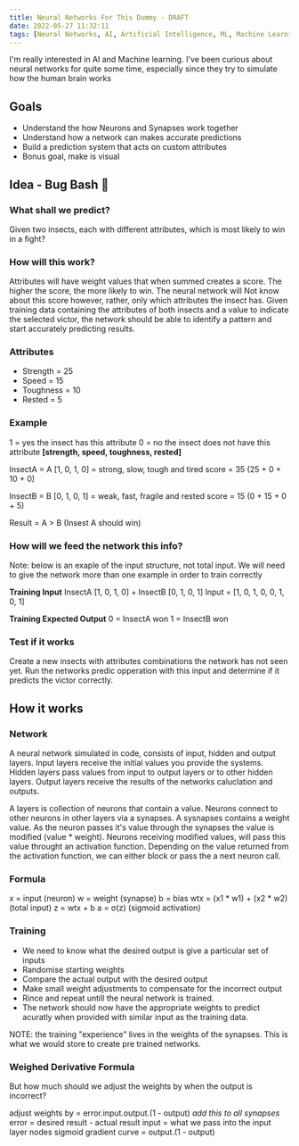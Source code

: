 ```yaml
---
title: Neural Networks For This Dummy - DRAFT
date: 2022-05-27 11:32:11
tags: [Neural Networks, AI, Artificial Intelligence, ML, Machine Learning, C#]
---
```


I'm really interested in AI and Machine learning. I've been curious about neural networks for quite some time, especially since they try to simulate how the human brain works

## Goals
- Understand the how Neurons and Synapses work together
- Understand how a network can makes accurate predictions
- Build a prediction system that acts on custom attributes
- Bonus goal, make is visual

## Idea - Bug Bash 🐛

### What shall we predict?
Given two insects, each with different attributes, which is most likely to win in a fight?

### How will this work?
Attributes will have weight values that when summed creates a score.
The higher the score, the more likely to win.
The neural network will Not know about this score however, rather, only which attributes the insect has.
Given training data containing the attributes of both insects and a value to indicate the selected victor, the network should be able to identify a pattern and start accurately predicting results.

### Attributes

- Strength = 25
- Speed = 15
- Toughness = 10
- Rested = 5

### Example
1 = yes the insect has this attribute
0 = no the insect does not have this attribute
**[strength, speed, toughness, rested]**

InsectA = A
[1, 0, 1, 0] = strong, slow, tough and tired
score = 35 (25 + 0 + 10 + 0)

InsectB = B
[0, 1, 0, 1] = weak, fast, fragile and rested
score = 15 (0 + 15 + 0 + 5)

Result = A > B (Insest A should win)

### How will we feed the network this info?

Note: below is an exaple of the input structure, not total input.
We will need to give the network more than one example in order to train correctly

**Training Input**
InsectA [1, 0, 1, 0] + InsectB [0, 1, 0, 1]
Input = [1, 0, 1, 0, 0, 1, 0, 1]

**Training Expected Output**
0 = InsectA won
1 = InsectB won

### Test if it works
Create a new insects with attributes combinations the network has not seen yet.
Run the networks predic opperation with this input and determine if it predicts the victor correctly.

## How it works

### Network
A neural network simulated in code, consists of input, hidden and output layers.
Input layers receive the initial values you provide the systems.
Hidden layers pass values from input to output layers or to other hidden layers.
Output layers receive the results of the networks caluclation and outputs.

A layers is collection of neurons that contain a value.
Neurons connect to other neurons in other layers via a synapses.
A sysnapses contains a weight value.
As the neuron passes it's value through the synapses the value is modified (value * weight).
Neurons receiving modified values, will pass this value throught an activation function. 
Depending on the value returned from the activation function, we can either block or pass the a next neuron call.

### Formula
x = input (neuron)
w = weight (synapse)
b = bias
wtx = (x1 * w1) + (x2 * w2) (total input)
z = wtx + b
a = σ(z) (sigmoid activation)

### Training
- We need to know what the desired output is give a particular set of inputs
- Randomise starting weights
- Compare the actual output with the desired output
- Make small weight adjustments to compensate for the incorrect output
- Rince and repeat untill the neural network is trained.
- The network should now have the appropriate weights to predict acuratly when provided with similar input as the training data.

NOTE: the training "experience" lives in the weights of the synapses. This is what we would store to create pre trained networks.

### Weighed Derivative Formula
But how much should we adjust the weights by when the output is incorrect?

adjust weights by = error.input.output.(1 - output) *add this to all synapses*
error = desired result - actual result
input = what we pass into the input layer nodes
sigmoid gradient curve = output.(1 - output)
